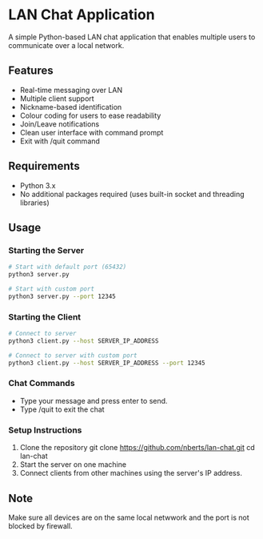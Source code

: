 # LAN Chat Application

A simple Python-based LAN chat application that enables multiple users to communicate over a local network.

## Features
- Real-time messaging over LAN
- Multiple client support
- Nickname-based identification
- Colour coding for users to ease readability
- Join/Leave notifications
- Clean user interface with command prompt
- Exit with /quit command

## Requirements
- Python 3.x
- No additional packages required (uses built-in socket and threading libraries)

## Usage

### Starting the Server
```bash
# Start with default port (65432)
python3 server.py

# Start with custom port
python3 server.py --port 12345
```
### Starting the Client
```bash
# Connect to server
python3 client.py --host SERVER_IP_ADDRESS

# Connect to server with custom port
python3 client.py --host SERVER_IP_ADDRESS --port 12345
```

### Chat Commands
- Type your message and press enter to send.
- Type /quit to exit the chat

### Setup Instructions
1. Clone the repository
    git clone https://github.com/nberts/lan-chat.git
    cd lan-chat
2. Start the server on one machine
3. Connect clients from other machines using the server's IP address.

## Note
Make sure all devices are on the same local netwwork and the port is not blocked by firewall.
